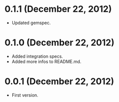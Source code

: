 # 0.1.1 (December 22, 2012)
* Updated gemspec.

# 0.1.0 (December 22, 2012)
* Added integration specs.
* Added more infos to README.md.

# 0.0.1 (December 22, 2012)
* First version.
